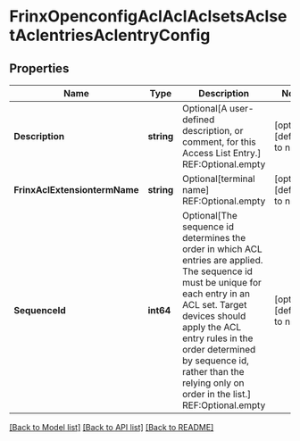 # FrinxOpenconfigAclAclAclsetsAclsetAclentriesAclentryConfig

## Properties
Name | Type | Description | Notes
------------ | ------------- | ------------- | -------------
**Description** | **string** | Optional[A user-defined description, or comment, for this Access List Entry.] REF:Optional.empty | [optional] [default to null]
**FrinxAclExtensiontermName** | **string** | Optional[terminal name] REF:Optional.empty | [optional] [default to null]
**SequenceId** | **int64** | Optional[The sequence id determines the order in which ACL entries are applied.  The sequence id must be unique for each entry in an ACL set.  Target devices should apply the ACL entry rules in the order determined by sequence id, rather than the relying only on order in the list.] REF:Optional.empty | [optional] [default to null]

[[Back to Model list]](../README.md#documentation-for-models) [[Back to API list]](../README.md#documentation-for-api-endpoints) [[Back to README]](../README.md)


